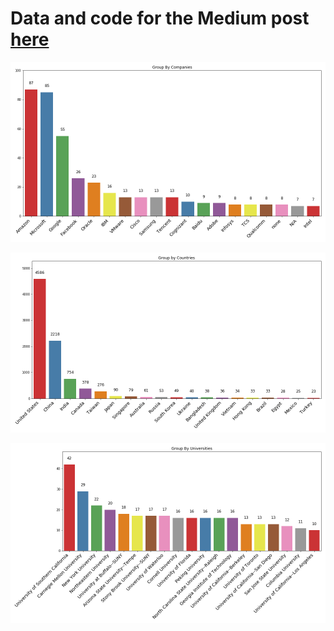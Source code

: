# Data and code for the Medium post [here](https://medium.com/@crashlaker/which-company-college-country-is-leading-leetcodes-leaderboard-ece189e4731?sk=ecc2c254abe016a3330907b90045a99://medium.com/@crashlaker/which-company-college-country-is-leading-leetcodes-leaderboard-ece189e4731)  

![companies](group_by_companies.png)

![countries](group_by_countries.png)

![universities](group_by_universities.png)

